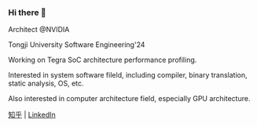 ### Hi there 👋

<!--
**lxc656/lxc656** is a ✨ _special_ ✨ repository because its `README.md` (this file) appears on your GitHub profile.

Here are some ideas to get you started:

- 🔭 I’m currently working on ...
- 🌱 I’m currently learning ...
- 👯 I’m looking to collaborate on ...
- 🤔 I’m looking for help with ...
- 💬 Ask me about ...
- 📫 How to reach me: ...
- 😄 Pronouns: ...
- ⚡ Fun fact: ...
-->

Architect @NVIDIA

Tongji University Software Engineering'24

Working on Tegra SoC architecture performance profiling.

Interested in system software fileld, including compiler, binary translation, static analysis, OS, etc.

Also interested in computer architecture field, especially GPU architecture.

[知乎](https://www.zhihu.com/people/StevenXcLiu) | [LinkedIn](https://www.linkedin.com/in/xiaochen-steven-liu-1a09a1237/)
